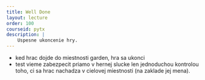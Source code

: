 ```yaml
---
title: Well Done
layout: lecture 
order: 100
courseid: pytx
description: |
    Uspesne ukoncenie hry.
---
```


* ked hrac dojde do miestnosti garden, hra sa ukonci
* test vieme zabezpecit priamo v hernej slucke len jednoduchou kontrolou toho, ci sa hrac nachadza v cielovej miestnosti (na zaklade jej mena).

```python

```
